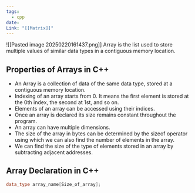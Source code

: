 ```yaml
---
tags:
  - cpp
date: 
Link: "[[Matrix]]"
---
```

![[Pasted image 20250220161437.png]]
Array is the list used to store multiple values of similar data types in a contiguous memory location.
## Properties of Arrays in C++

- An Array is a collection of data of the same data type, stored at a contiguous memory location.
- Indexing of an array starts from 0. It means the first element is stored at the 0th index, the second at 1st, and so on.
- Elements of an array can be accessed using their indices.
- Once an array is declared its size remains constant throughout the program.
- An array can have multiple dimensions.
- The size of the array in bytes can be determined by the sizeof operator using which we can also find the number of elements in the array.
- We can find the size of the type of elements stored in an array by subtracting adjacent addresses.
## Array Declaration in C++
```cpp
data_type array_name[Size_of_array];
```

```cpp

```